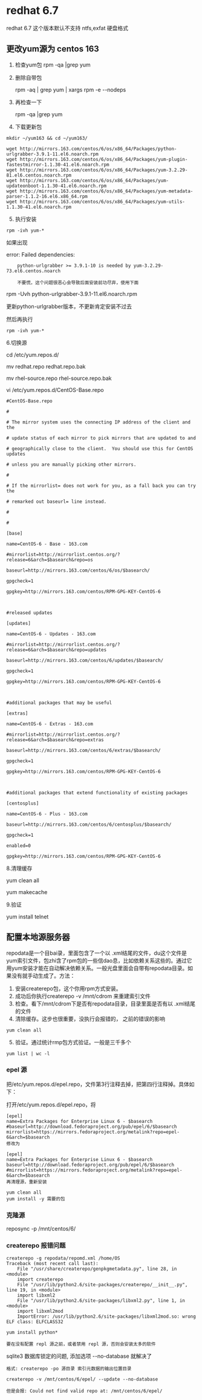 

# redhat 6.7

redhat 6.7 这个版本默认不支持 ntfs,exfat 硬盘格式

## 更改yum源为 centos 163

1. 检查yum包 rpm -qa |grep yum

2. 删除自带包

    rpm -aq | grep yum | xargs rpm -e --nodeps

3. 再检查一下

    rpm -qa |grep yum

4. 下载更新包

```
mkdir ~/yum163 && cd ~/yum163/

wget http://mirrors.163.com/centos/6/os/x86_64/Packages/python-urlgrabber-3.9.1-11.el6.noarch.rpm
wget http://mirrors.163.com/centos/6/os/x86_64/Packages/yum-plugin-fastestmirror-1.1.30-41.el6.noarch.rpm
wget http://mirrors.163.com/centos/6/os/x86_64/Packages/yum-3.2.29-81.el6.centos.noarch.rpm
wget http://mirrors.163.com/centos/6/os/x86_64/Packages/yum-updateonboot-1.1.30-41.el6.noarch.rpm
wget http://mirrors.163.com/centos/6/os/x86_64/Packages/yum-metadata-parser-1.1.2-16.el6.x86_64.rpm
wget http://mirrors.163.com/centos/6/os/x86_64/Packages/yum-utils-1.1.30-41.el6.noarch.rpm
```

5. 执行安装

```
rpm -ivh yum-*
```

如果出现

error: Failed dependencies:

        python-urlgrabber >= 3.9.1-10 is needed by yum-3.2.29-73.el6.centos.noarch

        不要慌，这个问题很恶心会导致后面安装前功尽弃，使用下面

rpm -Uvh python-urlgrabber-3.9.1-11.el6.noarch.rpm

更新python-urlgrabber版本，不更新肯定安装不过去

然后再执行 

```
rpm -ivh yum-*
```

6.切换源

cd /etc/yum.repos.d/ 

mv redhat.repo redhat.repo.bak

mv rhel-source.repo rhel-source.repo.bak

vi /etc/yum.repos.d/CentOS-Base.repo

```
#CentOS-Base.repo

#

# The mirror system uses the connecting IP address of the client and the

# update status of each mirror to pick mirrors that are updated to and

# geographically close to the client.  You should use this for CentOS updates

# unless you are manually picking other mirrors.

#

# If the mirrorlist= does not work for you, as a fall back you can try the

# remarked out baseurl= line instead.

#

#

[base]

name=CentOS-6 - Base - 163.com

#mirrorlist=http://mirrorlist.centos.org/?release=6&arch=$basearch&repo=os

baseurl=http://mirrors.163.com/centos/6/os/$basearch/

gpgcheck=1

gpgkey=http://mirrors.163.com/centos/RPM-GPG-KEY-CentOS-6



#released updates

[updates]

name=CentOS-6 - Updates - 163.com

#mirrorlist=http://mirrorlist.centos.org/?release=6&arch=$basearch&repo=updates

baseurl=http://mirrors.163.com/centos/6/updates/$basearch/

gpgcheck=1

gpgkey=http://mirrors.163.com/centos/RPM-GPG-KEY-CentOS-6



#additional packages that may be useful

[extras]

name=CentOS-6 - Extras - 163.com

#mirrorlist=http://mirrorlist.centos.org/?release=6&arch=$basearch&repo=extras

baseurl=http://mirrors.163.com/centos/6/extras/$basearch/

gpgcheck=1

gpgkey=http://mirrors.163.com/centos/RPM-GPG-KEY-CentOS-6



#additional packages that extend functionality of existing packages

[centosplus]

name=CentOS-6 - Plus - 163.com

baseurl=http://mirrors.163.com/centos/6/centosplus/$basearch/

gpgcheck=1

enabled=0

gpgkey=http://mirrors.163.com/centos/RPM-GPG-KEY-CentOS-6
```

8.清理缓存

yum clean all

yum makecache



9.验证

yum install telnet





## 配置本地源服务器







repodata是一个目bai录，里面包含了一个以 .xml结尾的文件，du这个文件是yum索引文件，包zhi含了rpm包的一些信dao息，比如依赖关系这些的。通过它用yum安装才能在自动解决依赖关系。一般光盘里面会自带有repodata目录。如果没有就手动生成了。方法：
1. 安装createrepo包，这个你用rpm方式安装。
2. 成功后你执行createrepo -v /mnt/cdrom 来重建索引文件
3. 检查。看下/mnt/cdrom下是否有repodata目录，目录里面是否有以 .xml结尾的文件
4. 清除缓存。这步也很重要，没执行会报错的， 之前的错误的影响

```
yum clean all
```

5. 验证。通过统计rmp包方式验证。一般是三千多个

```
yum list | wc -l
```






### epel 源

把/etc/yum.repos.d/epel.repo，文件第3行注释去掉，把第四行注释掉。具体如下：

打开/etc/yum.repos.d/epel.repo，将

```
[epel]
name=Extra Packages for Enterprise Linux 6 - $basearch
#baseurl=http://download.fedoraproject.org/pub/epel/6/$basearch
mirrorlist=https://mirrors.fedoraproject.org/metalink?repo=epel-6&arch=$basearch
修改为

[epel]
name=Extra Packages for Enterprise Linux 6 - $basearch
baseurl=http://download.fedoraproject.org/pub/epel/6/$basearch
#mirrorlist=https://mirrors.fedoraproject.org/metalink?repo=epel-6&arch=$basearch
再清理源，重新安装

yum clean all
yum install -y 需要的包

```



### 克隆源

reposync -p /mnt/centos/6/




### createrepo 报错问题

```
createrepo -g repodata/repomd.xml /home/OS
Traceback (most recent call last):
    File "/usr/share/createrepo/genpkgmetadata.py", line 28, in <module>
    import createrepo
    File "/usr/lib/python2.6/site-packages/createrepo/__init__.py", line 19, in <module>
    import libxml2
    File "/usr/lib/python2.6/site-packages/libxml2.py", line 1, in <module>
    import libxml2mod
    ImportError: /usr/lib/python2.6/site-packages/libxml2mod.so: wrong ELF class: ELFCLASS32

yum install python*

要在没有配置 repl 源之前，或者禁用 repl 源，否则会安装太多的软件

```



sqlite3 数据库锁定的问题, 添加选项 --no-database 就解决了


```
格式: createrepo -po 源目录 索引元数据的输出位置目录

createrepo -v /mnt/centos/6/epel/ --update --no-database

但是会报: Could not find valid repo at: /mnt/centos/6/epel/

```


